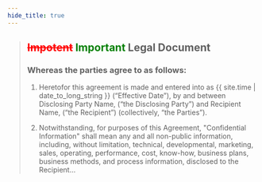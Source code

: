 ```yaml
---
hide_title: true
---
```


> ## <del style="color:red;">Impotent</del> <span style="color: green;">Important</span> Legal Document
> 
> ### Whereas the parties agree to  as follows:
> 
> 1. Heretofor this agreement is made and entered into as {{ site.time | date_to_long_string }} (“Effective Date”), by and between Disclosing Party Name, (“the Disclosing Party”) and Recipient Name, (“the Recipient”) (collectively, “the Parties”).
>
> 1. Notwithstanding, for purposes of this Agreement, "Confidential Information" shall mean any and all non-public information, including, without limitation, technical, developmental, marketing, sales, operating, performance, cost, know-how, business plans, business methods, and process information, disclosed to the Recipient... 